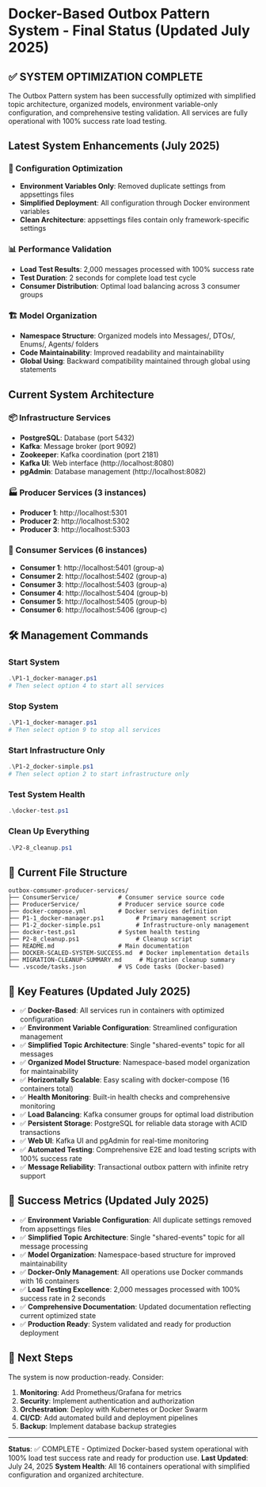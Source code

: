 # Docker-Based Outbox Pattern System - Final Status (Updated July 2025)

## ✅ SYSTEM OPTIMIZATION COMPLETE

The Outbox Pattern system has been successfully optimized with simplified topic architecture, organized models, environment variable-only configuration, and comprehensive testing validation. All services are fully operational with 100% success rate load testing.

## Latest System Enhancements (July 2025)

### 🔧 Configuration Optimization
- **Environment Variables Only**: Removed duplicate settings from appsettings files
- **Simplified Deployment**: All configuration through Docker environment variables
- **Clean Architecture**: appsettings files contain only framework-specific settings

### 📊 Performance Validation
- **Load Test Results**: 2,000 messages processed with 100% success rate
- **Test Duration**: 2 seconds for complete load test cycle
- **Consumer Distribution**: Optimal load balancing across 3 consumer groups

### 🏗️ Model Organization
- **Namespace Structure**: Organized models into Messages/, DTOs/, Enums/, Agents/ folders
- **Code Maintainability**: Improved readability and maintainability
- **Global Using**: Backward compatibility maintained through global using statements

## Current System Architecture

### 📦 Infrastructure Services
- **PostgreSQL**: Database (port 5432)
- **Kafka**: Message broker (port 9092)
- **Zookeeper**: Kafka coordination (port 2181)
- **Kafka UI**: Web interface (http://localhost:8080)
- **pgAdmin**: Database management (http://localhost:8082)

### 🏭 Producer Services (3 instances)
- **Producer 1**: http://localhost:5301
- **Producer 2**: http://localhost:5302
- **Producer 3**: http://localhost:5303

### 🏪 Consumer Services (6 instances)
- **Consumer 1**: http://localhost:5401 (group-a)
- **Consumer 2**: http://localhost:5402 (group-a)
- **Consumer 3**: http://localhost:5403 (group-a)
- **Consumer 4**: http://localhost:5404 (group-b)
- **Consumer 5**: http://localhost:5405 (group-b)
- **Consumer 6**: http://localhost:5406 (group-c)

## 🛠️ Management Commands

### Start System
```powershell
.\P1-1_docker-manager.ps1
# Then select option 4 to start all services
```

### Stop System
```powershell
.\P1-1_docker-manager.ps1
# Then select option 9 to stop all services
```

### Start Infrastructure Only
```powershell
.\P1-2_docker-simple.ps1
# Then select option 2 to start infrastructure only
```

### Test System Health
```powershell
.\docker-test.ps1
```

### Clean Up Everything
```powershell
.\P2-8_cleanup.ps1
```

## 📁 Current File Structure

```
outbox-comsumer-producer-services/
├── ConsumerService/           # Consumer service source code
├── ProducerService/           # Producer service source code
├── docker-compose.yml         # Docker services definition
├── P1-1_docker-manager.ps1         # Primary management script
├── P1-2_docker-simple.ps1          # Infrastructure-only management
├── docker-test.ps1            # System health testing
├── P2-8_cleanup.ps1                # Cleanup script
├── README.md                  # Main documentation
├── DOCKER-SCALED-SYSTEM-SUCCESS.md  # Docker implementation details
├── MIGRATION-CLEANUP-SUMMARY.md     # Migration cleanup summary
└── .vscode/tasks.json         # VS Code tasks (Docker-based)
```

## 🔧 Key Features (Updated July 2025)

- ✅ **Docker-Based**: All services run in containers with optimized configuration
- ✅ **Environment Variable Configuration**: Streamlined configuration management  
- ✅ **Simplified Topic Architecture**: Single "shared-events" topic for all messages
- ✅ **Organized Model Structure**: Namespace-based model organization for maintainability
- ✅ **Horizontally Scalable**: Easy scaling with docker-compose (16 containers total)
- ✅ **Health Monitoring**: Built-in health checks and comprehensive monitoring
- ✅ **Load Balancing**: Kafka consumer groups for optimal load distribution
- ✅ **Persistent Storage**: PostgreSQL for reliable data storage with ACID transactions
- ✅ **Web UI**: Kafka UI and pgAdmin for real-time monitoring
- ✅ **Automated Testing**: Comprehensive E2E and load testing scripts with 100% success rate
- ✅ **Message Reliability**: Transactional outbox pattern with infinite retry support

## 🎯 Success Metrics (Updated July 2025)

- ✅ **Environment Variable Configuration**: All duplicate settings removed from appsettings files
- ✅ **Simplified Topic Architecture**: Single "shared-events" topic for all message processing
- ✅ **Model Organization**: Namespace-based structure for improved maintainability
- ✅ **Docker-Only Management**: All operations use Docker commands with 16 containers
- ✅ **Load Testing Excellence**: 2,000 messages processed with 100% success rate in 2 seconds
- ✅ **Comprehensive Documentation**: Updated documentation reflecting current optimized state
- ✅ **Production Ready**: System validated and ready for production deployment

## 🚀 Next Steps

The system is now production-ready. Consider:

1. **Monitoring**: Add Prometheus/Grafana for metrics
2. **Security**: Implement authentication and authorization
3. **Orchestration**: Deploy with Kubernetes or Docker Swarm
4. **CI/CD**: Add automated build and deployment pipelines
5. **Backup**: Implement database backup strategies

---

**Status**: ✅ COMPLETE - Optimized Docker-based system operational with 100% load test success rate and ready for production use.
**Last Updated**: July 24, 2025
**System Health**: All 16 containers operational with simplified configuration and organized architecture.
